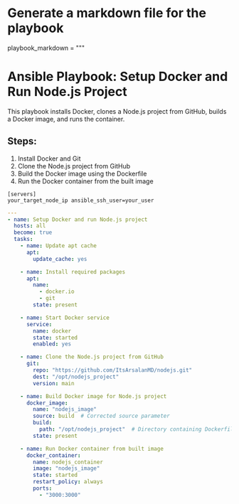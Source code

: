 # Generate a markdown file for the playbook

playbook_markdown = """
# Ansible Playbook: Setup Docker and Run Node.js Project

This playbook installs Docker, clones a Node.js project from GitHub, builds a Docker image, and runs the container.

## Steps:

1. Install Docker and Git
2. Clone the Node.js project from GitHub
3. Build the Docker image using the Dockerfile
4. Run the Docker container from the built image


```init
[servers]
your_target_node_ip ansible_ssh_user=your_user
```

```yaml
---
- name: Setup Docker and run Node.js project
  hosts: all
  become: true
  tasks:
    - name: Update apt cache
      apt:
        update_cache: yes

    - name: Install required packages
      apt:
        name:
          - docker.io
          - git
        state: present

    - name: Start Docker service
      service:
        name: docker
        state: started
        enabled: yes

    - name: Clone the Node.js project from GitHub
      git:
        repo: "https://github.com/ItsArsalanMD/nodejs.git"
        dest: "/opt/nodejs_project"
        version: main

    - name: Build Docker image for Node.js project
      docker_image:
        name: "nodejs_image"
        source: build  # Corrected source parameter
        build:
          path: "/opt/nodejs_project"  # Directory containing Dockerfile
        state: present

    - name: Run Docker container from built image
      docker_container:
        name: nodejs_container
        image: "nodejs_image"
        state: started
        restart_policy: always
        ports:
          - "3000:3000"
